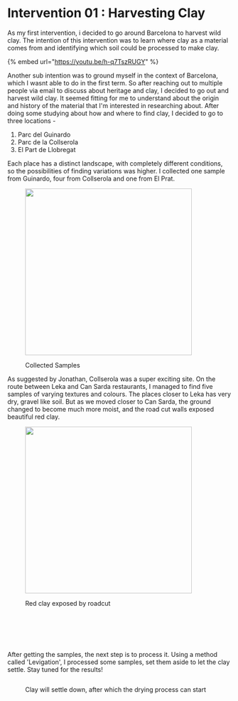 # Intervention 01 : Harvesting Clay

As my first intervention, i decided to go around Barcelona to harvest wild clay. The intention of this intervention was to learn where clay as a material comes from and identifying which soil could be processed to make clay.&#x20;

{% embed url="https://youtu.be/h-q7TszRUGY" %}

Another sub intention was to ground myself in the context of Barcelona, which I wasnt able to do in the first term. So after reaching out to multiple people via email to discuss about heritage and clay, I decided to go out and harvest wild clay. It seemed fitting for me to understand about the origin and history of the material that I'm interested in researching about. After doing some studying about how and where to find clay, I decided to go to three locations -

1. Parc del Guinardo&#x20;
2. Parc de la Collserola
3. El Part de Llobregat&#x20;

Each place has a distinct landscape, with completely different conditions, so the possibilities of finding variations was higher. I collected one sample from Guinardo, four from Collserola and one from El Prat.&#x20;

<figure><img src="../../../.gitbook/assets/1.jpg" alt="" width="375"><figcaption><p>Collected Samples</p></figcaption></figure>

As suggested by Jonathan, Collserola was a super exciting site. On the route between Leka and Can Sarda restaurants, I managed to find five samples of varying textures and colours. The places closer to Leka has very dry, gravel like soil. But as we moved closer to Can Sarda, the ground changed to become much more moist, and the road cut walls exposed beautiful red clay.

<figure><img src="../../../.gitbook/assets/WhatsApp Image 2025-02-02 at 20.16.37_8b16905e.jpg" alt="" width="375"><figcaption><p>Red clay exposed by roadcut </p></figcaption></figure>



<div><figure><img src="../../../.gitbook/assets/2.jpg" alt=""><figcaption></figcaption></figure> <figure><img src="../../../.gitbook/assets/3.jpg" alt=""><figcaption></figcaption></figure> <figure><img src="../../../.gitbook/assets/4.jpg" alt=""><figcaption></figcaption></figure></div>



<div><figure><img src="../../../.gitbook/assets/5.jpg" alt=""><figcaption></figcaption></figure> <figure><img src="../../../.gitbook/assets/6.jpg" alt=""><figcaption></figcaption></figure> <figure><img src="../../../.gitbook/assets/7.jpg" alt=""><figcaption></figcaption></figure></div>

After getting the samples, the next step is to process it. Using a method called 'Levigation', I processed some samples, set them aside to let the clay settle. Stay tuned for the results!&#x20;



<figure><img src="../../../.gitbook/assets/9.JPG" alt=""><figcaption><p>Clay will settle down, after which the drying process can start</p></figcaption></figure>





